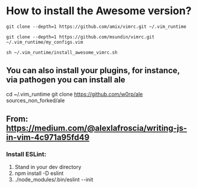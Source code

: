 
# How to install the Awesome version?

`git clone --depth=1 https://github.com/amix/vimrc.git ~/.vim_runtime`

`git clone --depth=1 https://github.com/msundin/vimrc.git ~/.vim_runtime/my_configs.vim`

`sh ~/.vim_runtime/install_awesome_vimrc.sh`

## You can also install your plugins, for instance, via pathogen you can install ale 

cd ~/.vim_runtime
git clone https://github.com/w0rp/ale sources_non_forked/ale

## From: https://medium.com/@alexlafroscia/writing-js-in-vim-4c971a95fd49

### Install ESLint:

1. Stand in your dev directory
2. npm install -D eslint
3. ./node_modules/.bin/eslint --init
